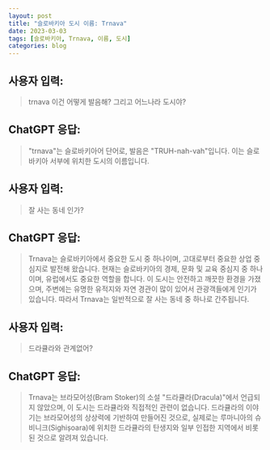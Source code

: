 ```yaml
---
layout: post
title: "슬로바키아 도시 이름: Trnava"
date: 2023-03-03
tags: [슬로바키아, Trnava, 이름, 도시]
categories: blog
---
```


## 사용자 입력:
> trnava 이건 어떻게 발음해? 그리고 어느나라 도시야?

## ChatGPT 응답:
> "trnava"는 슬로바키아어 단어로, 발음은 "TRUH-nah-vah"입니다. 이는 슬로바키아 서부에 위치한 도시의 이름입니다.

## 사용자 입력:
> 잘 사는 동네 인가?

## ChatGPT 응답:
> Trnava는 슬로바키아에서 중요한 도시 중 하나이며, 고대로부터 중요한 상업 중심지로 발전해 왔습니다. 현재는 슬로바키아의 경제, 문화 및 교육 중심지 중 하나이며, 유럽에서도 중요한 역할을 합니다. 이 도시는 안전하고 깨끗한 환경을 가졌으며, 주변에는 유명한 유적지와 자연 경관이 많이 있어서 관광객들에게 인기가 있습니다. 따라서 Trnava는 일반적으로 잘 사는 동네 중 하나로 간주됩니다.

## 사용자 입력:
> 드라큘라와 관계없어?

## ChatGPT 응답:
> Trnava는 브라모어성(Bram Stoker)의 소설 "드라큘라(Dracula)"에서 언급되지 않았으며, 이 도시는 드라큘라와 직접적인 관련이 없습니다. 드라큘라의 이야기는 브라모어성의 상상력에 기반하여 만들어진 것으로, 실제로는 루마니아의 슈비니크(Sighișoara)에 위치한 드라큘라의 탄생지와 일부 인접한 지역에서 비롯된 것으로 알려져 있습니다.

